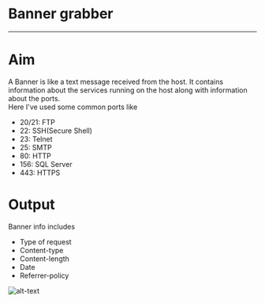 # Banner grabber
- - - - - -
# Aim
A Banner is like a text message received from the host. It contains information about the services running on the host along with information about the ports. </br>
Here I've used some common ports like </br>
- 20/21: FTP
- 22: SSH(Secure Shell)
- 23: Telnet
- 25: SMTP
- 80: HTTP
- 156: SQL Server
- 443: HTTPS

# Output
Banner info includes</br>
- Type of request
- Content-type
- Content-length
- Date
- Referrer-policy

![alt-text](https://github.com/TaniaMalhotra/hacking-tools-scripts/blob/banner/Python/banner/Screenshot%20(591).png)
